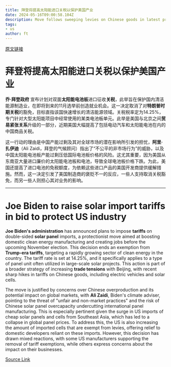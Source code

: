 ```yaml
---
title: 拜登将提高太阳能进口关税以保护美国产业
date: 2024-05-16T09:00:58.104Z
description: Move follows sweeping levies on Chinese goods in latest protectionist trade action ahead of November election
tags: 
- us
author: ft
---
```


[原文链接](https://ft.com/content/61c3a127-41d9-41d7-9ed9-c62d7846d84f)

# 拜登将提高太阳能进口关税以保护美国产业

**乔·拜登政府** 宣布计划对双面**太阳能电池板**进口征收**关税**，此举旨在保护国内清洁能源制造业，在即将到来的11月选举前创造就业机会。这一决定取消了对**特朗普时期关税**的豁免，目标直指该国快速增长的清洁能源领域。关税税率定为14.25%，专门针对大型太阳能项目中经常使用的某类电池板单元。此举是美国与北京之间**贸易紧张关系**升级的一部分，近期美国大幅提高了包括电动汽车和太阳能电池在内的中国商品关税。

这一行动的理由是中国产能过剩及其对全球市场的潜在影响所引发的担忧，**阿里·扎伊迪**（Ali Zaidi，拜登的气候顾问）指出了“不公平的非市场行为”的威胁，以及中国太阳能电池板产能过剩压低国际电池板价格的风险。这尤其重要，因为美国从东南亚大量进口廉价的太阳能电池板和电池，导致全球电池板价格下跌。为此，美国还提高了进口电池的免税额度，为依赖这些进口产品的美国开发商提供缓解措施。然而，这一决定引发了美国制造商的褒贬不一的反应，一些人支持取消关税豁免，而另一些人则担心其对业务的影响。

---

# Joe Biden to raise solar import tariffs in bid to protect US industry

**Joe Biden's administration** has announced plans to impose **tariffs** on double-sided **solar panel** imports, a protectionist move aimed at boosting domestic clean energy manufacturing and creating jobs before the upcoming November election. This decision ends an exemption from **Trump-era tariffs**, targeting a rapidly growing sector of clean energy in the country. The tariff rate is set at 14.25%, and it specifically applies to a type of panel unit often utilized in large-scale solar projects. This action is part of a broader strategy of increasing **trade tensions** with Beijing, with recent sharp hikes in tariffs on Chinese goods, including electric vehicles and solar cells. 

The move is justified by concerns over Chinese overproduction and its potential impact on global markets, with **Ali Zaidi**, Biden's climate adviser, pointing to the threat of "unfair and non-market practices" and the risk of Chinese solar panel overcapacity undercutting international panel manufacturing. This is especially pertinent given the surge in US imports of cheap solar panels and cells from Southeast Asia, which has led to a collapse in global panel prices. To address this, the US is also increasing the amount of imported cells that are exempt from levies, offering relief to domestic developers reliant on these imports. However, this decision has drawn mixed reactions, with some US manufacturers supporting the removal of tariff exemptions, while others express concerns about the impact on their businesses.

[Source Link](https://ft.com/content/61c3a127-41d9-41d7-9ed9-c62d7846d84f)

